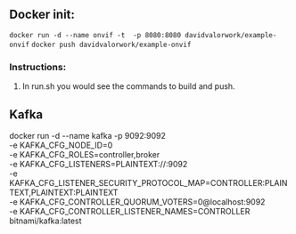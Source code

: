 ## Docker init:

`docker run -d --name onvif -t  -p 8080:8080 davidvalorwork/example-onvif`
`docker push davidvalorwork/example-onvif`

### Instructions:

1. In run.sh you would see the commands to build and push.


## Kafka

docker run -d --name kafka -p 9092:9092 \
  -e KAFKA_CFG_NODE_ID=0 \
  -e KAFKA_CFG_ROLES=controller,broker \
  -e KAFKA_CFG_LISTENERS=PLAINTEXT://:9092 \
  -e KAFKA_CFG_LISTENER_SECURITY_PROTOCOL_MAP=CONTROLLER:PLAINTEXT,PLAINTEXT:PLAINTEXT \
  -e KAFKA_CFG_CONTROLLER_QUORUM_VOTERS=0@localhost:9092 \
  -e KAFKA_CFG_CONTROLLER_LISTENER_NAMES=CONTROLLER \
  bitnami/kafka:latest